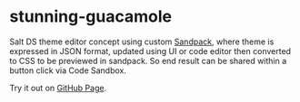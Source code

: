 # stunning-guacamole

Salt DS theme editor concept using custom [Sandpack](https://sandpack.codesandbox.io/docs), where theme is expressed in JSON format, updated using UI or code editor then converted to CSS to be previewed in sandpack. So end result can be shared within a button click via Code Sandbox.

Try it out on [GitHub Page](https://origami-z.github.io/stunning-guacamole/).
